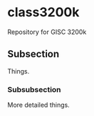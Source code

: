 # class3200k
Repository for GISC 3200k

## Subsection
Things.

### Subsubsection
More detailed things.
